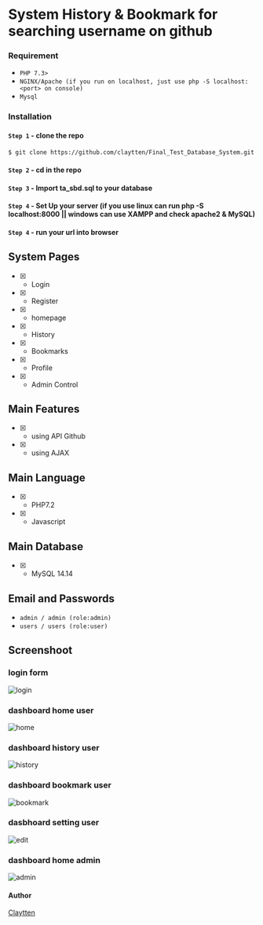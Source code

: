 # System History & Bookmark for searching username on github

### Requirement
 * `PHP 7.3>`
 * `NGINX/Apache (if you run on localhost, just use php -S localhost:<port> on console)`
 * `Mysql`

### Installation

#### `Step 1` - clone the repo

```bash
$ git clone https://github.com/claytten/Final_Test_Database_System.git
```

#### `Step 2` - cd in the repo

#### `Step 3` - Import ta_sbd.sql to your database

#### `Step 4` - Set Up your server (if you use linux can run php -S localhost:8000 || windows can use XAMPP and check apache2 & MySQL)

#### `Step 4` - run your url into browser


## System Pages

- [x] - Login

- [x] - Register

- [x] - homepage

- [x] - History

- [x] - Bookmarks

- [x] - Profile

- [x] - Admin Control

## Main Features

- [x] - using API Github
- [x] - using AJAX

## Main Language
- [x] - PHP7.2
- [x] - Javascript

## Main Database
- [x] - MySQL 14.14

## Email and Passwords
 * `admin / admin (role:admin)`
 * `users / users (role:user)`
 
## Screenshoot
### login form
![login](https://user-images.githubusercontent.com/38114768/79698036-6515bd80-82b0-11ea-88b0-37ae5e7cd75b.png)
### dashboard home user
![home](https://user-images.githubusercontent.com/38114768/79698067-8d052100-82b0-11ea-9f4f-3b6de1febdec.png)
### dashboard history user
![history](https://user-images.githubusercontent.com/38114768/79698093-cb9adb80-82b0-11ea-9a70-e37303f96277.png)
### dashboard bookmark user
![bookmark](https://user-images.githubusercontent.com/38114768/79698099-d48bad00-82b0-11ea-9d91-9f17c8b15718.png)
### dasbhoard setting user
![edit](https://user-images.githubusercontent.com/38114768/79698103-db1a2480-82b0-11ea-997e-04aff007e32c.png)
### dashboard home admin
![admin](https://user-images.githubusercontent.com/38114768/79698110-e3725f80-82b0-11ea-9e51-bf0dbf854398.png)

#### Author

[Claytten](https://github.com/claytten)
